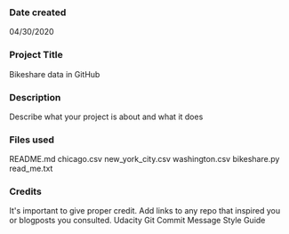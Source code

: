 ### Date created
04/30/2020

### Project Title
Bikeshare data in GitHub

### Description
Describe what your project is about and what it does

### Files used
README.md
chicago.csv
new_york_city.csv
washington.csv
bikeshare.py
read_me.txt

### Credits
It's important to give proper credit. Add links to any repo that inspired you or blogposts you consulted.
Udacity Git Commit Message Style Guide

